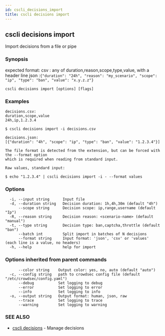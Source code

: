```yaml
---
id: cscli_decisions_import
title: cscli decisions import
---
```

## cscli decisions import

Import decisions from a file or pipe

### Synopsis

expected format:
csv  : any of duration,reason,scope,type,value, with a header line
json :`{"duration": "24h", "reason": "my_scenario", "scope": "ip", "type": "ban", "value": "x.y.z.z"}`

```
cscli decisions import [options] [flags]
```

### Examples

```
decisions.csv:
duration,scope,value
24h,ip,1.2.3.4

$ cscli decisions import -i decisions.csv

decisions.json:
[{"duration": "4h", "scope": "ip", "type": "ban", "value": "1.2.3.4"}]

The file format is detected from the extension, but can be forced with the --format option
which is required when reading from standard input.

Raw values, standard input:

$ echo "1.2.3.4" | cscli decisions import -i - --format values

```

### Options

```
  -i, --input string      Input file
  -d, --duration string   Decision duration: 1h,4h,30m (default "4h")
      --scope string      Decision scope: ip,range,username (default "Ip")
  -R, --reason string     Decision reason: <scenario-name> (default "manual")
  -t, --type string       Decision type: ban,captcha,throttle (default "ban")
      --batch int         Split import in batches of N decisions
      --format string     Input format: 'json', 'csv' or 'values' (each line is a value, no headers)
  -h, --help              help for import
```

### Options inherited from parent commands

```
      --color string    Output color: yes, no, auto (default "auto")
  -c, --config string   path to crowdsec config file (default "/etc/crowdsec/config.yaml")
      --debug           Set logging to debug
      --error           Set logging to error
      --info            Set logging to info
  -o, --output string   Output format: human, json, raw
      --trace           Set logging to trace
      --warning         Set logging to warning
```

### SEE ALSO

* [cscli decisions](/cscli/cscli_decisions.md)	 - Manage decisions

